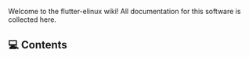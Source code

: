Welcome to the flutter-elinux wiki! All documentation for this software is collected here.

## 💻 Contents
